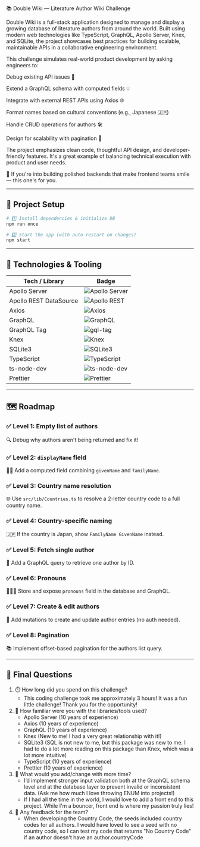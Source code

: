 📚 Double Wiki — Literature Author Wiki Challenge

Double Wiki is a full-stack application designed to manage and display a growing database of literature authors from around the world. Built using modern web technologies like TypeScript, GraphQL, Apollo Server, Knex, and SQLite, the project showcases best practices for building scalable, maintainable APIs in a collaborative engineering environment.

This challenge simulates real-world product development by asking engineers to:

Debug existing API issues 🐛

Extend a GraphQL schema with computed fields 💡

Integrate with external REST APIs using Axios 🌐

Format names based on cultural conventions (e.g., Japanese 🇯🇵)

Handle CRUD operations for authors 🛠

Design for scalability with pagination 📄

The project emphasizes clean code, thoughtful API design, and developer-friendly features. It's a great example of balancing technical execution with product and user needs.

💬 If you're into building polished backends that make frontend teams smile — this one's for you.

---

## 🚀 Project Setup

```bash
# 1️⃣ Install dependencies & initialize DB
npm run once

# 2️⃣ Start the app (with auto-restart on changes)
npm start
```

---

## 🔧 Technologies & Tooling

| Tech / Library             | Badge                                                                 |
|---------------------------|------------------------------------------------------------------------|
| Apollo Server              | ![Apollo Server](https://img.shields.io/badge/Apollo_Server-4.12.2-blueviolet) |
| Apollo REST DataSource     | ![Apollo REST](https://img.shields.io/badge/@apollo/datasource--rest-6.4.1-purple) |
| Axios                      | ![Axios](https://img.shields.io/badge/Axios-1.9.0-ff69b4)              |
| GraphQL                    | ![GraphQL](https://img.shields.io/badge/GraphQL-16.11.0-e10098)        |
| GraphQL Tag                | ![gql-tag](https://img.shields.io/badge/graphql--tag-2.12.6-lightgrey) |
| Knex                       | ![Knex](https://img.shields.io/badge/Knex-3.1.0-orange)                |
| SQLite3                    | ![SQLite3](https://img.shields.io/badge/sqlite3-5.1.7-blue)            |
| TypeScript                 | ![TypeScript](https://img.shields.io/badge/TypeScript-5.8.3-3178c6)    |
| ts-node-dev                | ![ts-node-dev](https://img.shields.io/badge/ts--node--dev-2.0.0-yellowgreen) |
| Prettier                   | ![Prettier](https://img.shields.io/badge/Prettier-3.5.3-ff69b4)        |

---

## 🗺️ Roadmap

### ✅ Level 1: Empty list of authors
🔍 Debug why authors aren't being returned and fix it!

### ✅ Level 2: `displayName` field
🧑‍🎤 Add a computed field combining `givenName` and `familyName`.

### ✅ Level 3: Country name resolution
🌐 Use `src/lib/Countries.ts` to resolve a 2-letter country code to a full country name.

### ✅ Level 4: Country-specific naming
🇯🇵 If the country is Japan, show `FamilyName GivenName` instead.

### ✅ Level 5: Fetch single author
📄 Add a GraphQL query to retrieve one author by ID.

### ✅ Level 6: Pronouns
🧑‍🤝‍🧑 Store and expose `pronouns` field in the database and GraphQL.

### ✅ Level 7: Create & edit authors
📝 Add mutations to create and update author entries (no auth needed).

### ✅ Level 8: Pagination
📚 Implement offset-based pagination for the authors list query.

---

## 🧠 Final Questions

1. ⏱️ How long did you spend on this challenge?
   - This coding challenge took me approximately 3 hours! It was a fun little challenge! Thank you for the opportunity!
3. 🧰 How familiar were you with the libraries/tools used?
   - Apollo Server (10 years of experience)
   - Axios (10 years of experience)
   - GraphQL (10 years of experience)
   - Knex (New to me! I had a very great relationship with it!)
   - SQLite3 (SQL is not new to me, but this package was new to me. I had to do a lot more reading on this package than Knex, which was a lot more intuitive)
   - TypeScript (10 years of experience)
   - Prettier (10 years of experience)
5. 🚀 What would you add/change with more time?
   -  I’d implement stronger input validation both at the GraphQL schema level and at the database layer to prevent invalid or inconsistent data. (Ask me how much I love throwing ENUM into projects!)
   -  If I had all the time in the world, I would love to add a front end to this project. While I'm a bouncer, front end is where my passion truly lies!
7. 💬 Any feedback for the team?
   - When developing the Country Code, the seeds included country codes for all authors. I would have loved to see a seed with no country code, so I can test my code that returns "No Country Code" if an author doesn't have an author.countryCode
